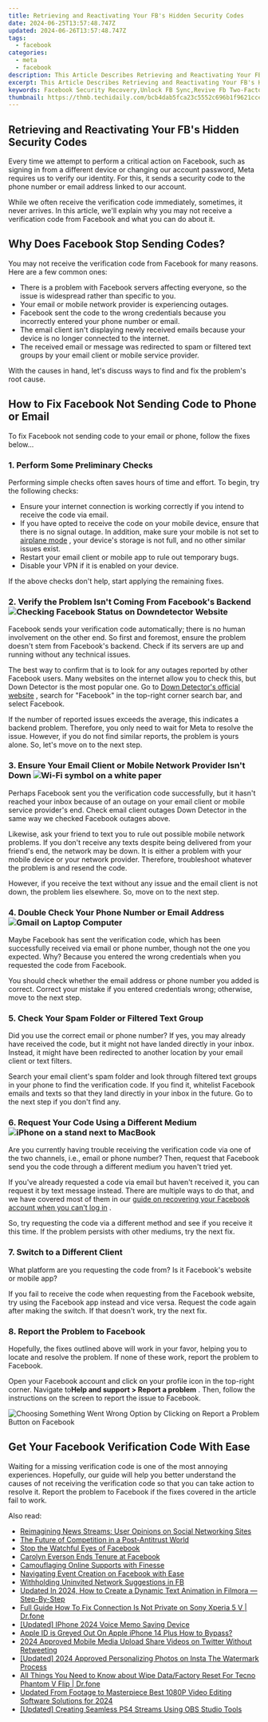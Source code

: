 ```yaml
---
title: Retrieving and Reactivating Your FB's Hidden Security Codes
date: 2024-06-25T13:57:48.747Z
updated: 2024-06-26T13:57:48.747Z
tags:
  - facebook
categories:
  - meta
  - facebook
description: This Article Describes Retrieving and Reactivating Your FB's Hidden Security Codes
excerpt: This Article Describes Retrieving and Reactivating Your FB's Hidden Security Codes
keywords: Facebook Security Recovery,Unlock FB Sync,Revive Fb Two-Factor,Reset FB Security Code,FB Password Hidden Codes,Reactivate FB Login,Secure Fb Access Reinstated
thumbnail: https://thmb.techidaily.com/bcb4dab5fca23c5552c696b1f9621ccec9d5240a378ece9f04f489b258c09834.jpg
---
```


## Retrieving and Reactivating Your FB's Hidden Security Codes

 Every time we attempt to perform a critical action on Facebook, such as signing in from a different device or changing our account password, Meta requires us to verify our identity. For this, it sends a security code to the phone number or email address linked to our account.

 While we often receive the verification code immediately, sometimes, it never arrives. In this article, we'll explain why you may not receive a verification code from Facebook and what you can do about it.

## Why Does Facebook Stop Sending Codes?

 You may not receive the verification code from Facebook for many reasons. Here are a few common ones:

* There is a problem with Facebook servers affecting everyone, so the issue is widespread rather than specific to you.
* Your email or mobile network provider is experiencing outages.
* Facebook sent the code to the wrong credentials because you incorrectly entered your phone number or email.
* The email client isn't displaying newly received emails because your device is no longer connected to the internet.
* The received email or message was redirected to spam or filtered text groups by your email client or mobile service provider.

 With the causes in hand, let's discuss ways to find and fix the problem's root cause.

## How to Fix Facebook Not Sending Code to Phone or Email

 To fix Facebook not sending code to your email or phone, follow the fixes below...

### 1\. Perform Some Preliminary Checks

 Performing simple checks often saves hours of time and effort. To begin, try the following checks:

* Ensure your internet connection is working correctly if you intend to receive the code via email.
* If you have opted to receive the code on your mobile device, ensure that there is no signal outage. In addition, make sure your mobile is not set to [airplane mode](https://www.makeuseof.com/tag/android-airplane-mode/) , your device's storage is not full, and no other similar issues exist.
* Restart your email client or mobile app to rule out temporary bugs.
* Disable your VPN if it is enabled on your device.

 If the above checks don't help, start applying the remaining fixes.

### 2\. Verify the Problem Isn't Coming From Facebook's Backend ![Checking Facebook Status on Downdetector Website](https://static1.makeuseofimages.com/wordpress/wp-content/uploads/2022/03/1-Checking-Facebook-Status-on-Downdetector-Website.jpg)

 Facebook sends your verification code automatically; there is no human involvement on the other end. So first and foremost, ensure the problem doesn't stem from Facebook's backend. Check if its servers are up and running without any technical issues.

 The best way to confirm that is to look for any outages reported by other Facebook users. Many websites on the internet allow you to check this, but Down Detector is the most popular one. Go to [Down Detector's official website](https://downdetector.com/) , search for "Facebook" in the top-right corner search bar, and select Facebook.

 If the number of reported issues exceeds the average, this indicates a backend problem. Therefore, you only need to wait for Meta to resolve the issue. However, if you do not find similar reports, the problem is yours alone. So, let's move on to the next step.

### 3\. Ensure Your Email Client or Mobile Network Provider Isn't Down ![Wi-Fi symbol on a white paper](https://static1.makeuseofimages.com/wordpress/wp-content/uploads/2022/09/Wifi-slow-down-103.jpg)

 Perhaps Facebook sent you the verification code successfully, but it hasn't reached your inbox because of an outage on your email client or mobile service provider's end. Check email client outages Down Detector in the same way we checked Facebook outages above.

 Likewise, ask your friend to text you to rule out possible mobile network problems. If you don't receive any texts despite being delivered from your friend's end, the network may be down. It is either a problem with your mobile device or your network provider. Therefore, troubleshoot whatever the problem is and resend the code.

 However, if you receive the text without any issue and the email client is not down, the problem lies elsewhere. So, move on to the next step.

### 4\. Double Check Your Phone Number or Email Address ![Gmail on Laptop Computer](https://static1.makeuseofimages.com/wordpress/wp-content/uploads/2022/07/gmail-on-laptop-computer.jpg)

 Maybe Facebook has sent the verification code, which has been successfully received via email or phone number, though not the one you expected. Why? Because you entered the wrong credentials when you requested the code from Facebook.

 You should check whether the email address or phone number you added is correct. Correct your mistake if you entered credentials wrong; otherwise, move to the next step.

### 5\. Check Your Spam Folder or Filtered Text Group

 Did you use the correct email or phone number? If yes, you may already have received the code, but it might not have landed directly in your inbox. Instead, it might have been redirected to another location by your email client or text filters.

 Search your email client's spam folder and look through filtered text groups in your phone to find the verification code. If you find it, whitelist Facebook emails and texts so that they land directly in your inbox in the future. Go to the next step if you don't find any.

### 6\. Request Your Code Using a Different Medium ![iPhone on a stand next to MacBook](https://static1.makeuseofimages.com/wordpress/wp-content/uploads/2023/01/iphone-on-a-stand-next-to-a-macbook.jpg)

 Are you currently having trouble receiving the verification code via one of the two channels, i.e., email or phone number? Then, request that Facebook send you the code through a different medium you haven't tried yet.

 If you've already requested a code via email but haven't received it, you can request it by text message instead. There are multiple ways to do that, and we have covered most of them in our [guide on recovering your Facebook account when you can't log in](https://www.makeuseof.com/tag/recover-facebook-account-longer-log/) .

 So, try requesting the code via a different method and see if you receive it this time. If the problem persists with other mediums, try the next fix.

### 7\. Switch to a Different Client

 What platform are you requesting the code from? Is it Facebook's website or mobile app?

 If you fail to receive the code when requesting from the Facebook website, try using the Facebook app instead and vice versa. Request the code again after making the switch. If that doesn't work, try the next fix.

### 8\. Report the Problem to Facebook

 Hopefully, the fixes outlined above will work in your favor, helping you to locate and resolve the problem. If none of these work, report the problem to Facebook.

 Open your Facebook account and click on your profile icon in the top-right corner. Navigate to**Help and support > Report a problem** . Then, follow the instructions on the screen to report the issue to Facebook.

![Choosing Something Went Wrong Option by Clicking on Report a Problem Button on Facebook](https://static1.makeuseofimages.com/wordpress/wp-content/uploads/2022/09/Image-8-Choosing-Something-Went-Wrong-Option-by-Clicking-on-Report-a-Problem-Button-on-Facebook.jpg)

## Get Your Facebook Verification Code With Ease

 Waiting for a missing verification code is one of the most annoying experiences. Hopefully, our guide will help you better understand the causes of not receiving the verification code so that you can take action to resolve it. Report the problem to Facebook if the fixes covered in the article fail to work.


<ins class="adsbygoogle"
     style="display:block"
     data-ad-format="autorelaxed"
     data-ad-client="ca-pub-7571918770474297"
     data-ad-slot="1223367746"></ins>



<ins class="adsbygoogle"
     style="display:block"
     data-ad-client="ca-pub-7571918770474297"
     data-ad-slot="8358498916"
     data-ad-format="auto"
     data-full-width-responsive="true"></ins>

<span class="atpl-alsoreadstyle">Also read:</span>
<div><ul>
<li><a href="https://facebook.techidaily.com/reimagining-news-streams-user-opinions-on-social-networking-sites/"><u>Reimagining News Streams: User Opinions on Social Networking Sites</u></a></li>
<li><a href="https://facebook.techidaily.com/the-future-of-competition-in-a-post-antitrust-world/"><u>The Future of Competition in a Post-Antitrust World</u></a></li>
<li><a href="https://facebook.techidaily.com/stop-the-watchful-eyes-of-facebook/"><u>Stop the Watchful Eyes of Facebook</u></a></li>
<li><a href="https://facebook.techidaily.com/carolyn-everson-ends-tenure-at-facebook/"><u>Carolyn Everson Ends Tenure at Facebook</u></a></li>
<li><a href="https://facebook.techidaily.com/camouflaging-online-supports-with-finesse/"><u>Camouflaging Online Supports with Finesse</u></a></li>
<li><a href="https://facebook.techidaily.com/navigating-event-creation-on-facebook-with-ease/"><u>Navigating Event Creation on Facebook with Ease</u></a></li>
<li><a href="https://facebook.techidaily.com/withholding-uninvited-network-suggestions-in-fb/"><u>Withholding Uninvited Network Suggestions in FB</u></a></li>
<li><a href="https://ai-editing-video.techidaily.com/updated-in-2024-how-to-create-a-dynamic-text-animation-in-filmora-step-by-step/"><u>Updated In 2024, How to Create a Dynamic Text Animation in Filmora — Step-By-Step</u></a></li>
<li><a href="https://howto.techidaily.com/full-guide-how-to-fix-connection-is-not-private-on-sony-xperia-5-v-drfone-by-drfone-fix-android-problems-fix-android-problems/"><u>Full Guide How To Fix Connection Is Not Private on Sony Xperia 5 V | Dr.fone</u></a></li>
<li><a href="https://extra-skills.techidaily.com/updated-iphone-2024-voice-memo-saving-device/"><u>[Updated] IPhone 2024 Voice Memo Saving Device</u></a></li>
<li><a href="https://apple-account.techidaily.com/apple-id-is-greyed-out-on-apple-iphone-14-plus-how-to-bypass-by-drfone-ios/"><u>Apple ID is Greyed Out On Apple iPhone 14 Plus How to Bypass?</u></a></li>
<li><a href="https://twitter-videos.techidaily.com/2024-approved-mobile-media-upload-share-videos-on-twitter-without-retweeting/"><u>2024 Approved  Mobile Media Upload  Share Videos on Twitter Without Retweeting</u></a></li>
<li><a href="https://instagram-video-recordings.techidaily.com/updated-2024-approved-personalizing-photos-on-insta-the-watermark-process/"><u>[Updated] 2024 Approved  Personalizing Photos on Insta  The Watermark Process</u></a></li>
<li><a href="https://techidaily.com/all-things-you-need-to-know-about-wipe-datafactory-reset-for-tecno-phantom-v-flip-drfone-by-drfone-reset-android-reset-android/"><u>All Things You Need to Know about Wipe Data/Factory Reset For Tecno Phantom V Flip | Dr.fone</u></a></li>
<li><a href="https://ai-video-apps.techidaily.com/updated-from-footage-to-masterpiece-best-1080p-video-editing-software-solutions-for-2024/"><u>Updated From Footage to Masterpiece Best 1080P Video Editing Software Solutions for 2024</u></a></li>
<li><a href="https://screen-sharing-recording.techidaily.com/updated-creating-seamless-ps4-streams-using-obs-studio-tools/"><u>[Updated] Creating Seamless PS4 Streams Using OBS Studio Tools</u></a></li>
</ul></div>
